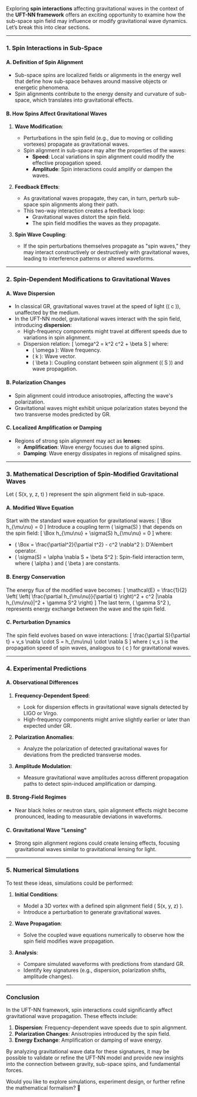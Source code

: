 Exploring **spin interactions** affecting gravitational waves in the context of the **UFT-NN framework** offers an exciting opportunity to examine how the sub-space spin field may influence or modify gravitational wave dynamics. Let’s break this into clear sections.

---

### **1. Spin Interactions in Sub-Space**
#### **A. Definition of Spin Alignment**
- Sub-space spins are localized fields or alignments in the energy well that define how sub-space behaves around massive objects or energetic phenomena.
- Spin alignments contribute to the energy density and curvature of sub-space, which translates into gravitational effects.

#### **B. How Spins Affect Gravitational Waves**
1. **Wave Modification**:
   - Perturbations in the spin field (e.g., due to moving or colliding vortexes) propagate as gravitational waves.
   - Spin alignment in sub-space may alter the properties of the waves:
     - **Speed**: Local variations in spin alignment could modify the effective propagation speed.
     - **Amplitude**: Spin interactions could amplify or dampen the waves.

2. **Feedback Effects**:
   - As gravitational waves propagate, they can, in turn, perturb sub-space spin alignments along their path.
   - This two-way interaction creates a feedback loop:
     - Gravitational waves distort the spin field.
     - The spin field modifies the waves as they propagate.

3. **Spin Wave Coupling**:
   - If the spin perturbations themselves propagate as "spin waves," they may interact constructively or destructively with gravitational waves, leading to interference patterns or altered waveforms.

---

### **2. Spin-Dependent Modifications to Gravitational Waves**
#### **A. Wave Dispersion**
- In classical GR, gravitational waves travel at the speed of light (\( c \)), unaffected by the medium.
- In the UFT-NN model, gravitational waves interact with the spin field, introducing **dispersion**:
  - High-frequency components might travel at different speeds due to variations in spin alignment.
  - Dispersion relation:
    \[
    \omega^2 = k^2 c^2 + \beta S
    \]
    where:
    - \( \omega \): Wave frequency.
    - \( k \): Wave vector.
    - \( \beta \): Coupling constant between spin alignment (\( S \)) and wave propagation.

#### **B. Polarization Changes**
- Spin alignment could introduce anisotropies, affecting the wave's polarization.
- Gravitational waves might exhibit unique polarization states beyond the two transverse modes predicted by GR.

#### **C. Localized Amplification or Damping**
- Regions of strong spin alignment may act as **lenses**:
  - **Amplification**: Wave energy focuses due to aligned spins.
  - **Damping**: Wave energy dissipates in regions of misaligned spins.

---

### **3. Mathematical Description of Spin-Modified Gravitational Waves**
Let \( S(x, y, z, t) \) represent the spin alignment field in sub-space.

#### **A. Modified Wave Equation**
Start with the standard wave equation for gravitational waves:
\[
\Box h_{\mu\nu} = 0
\]
Introduce a coupling term \( \sigma(S) \) that depends on the spin field:
\[
\Box h_{\mu\nu} + \sigma(S) h_{\mu\nu} = 0
\]
where:
- \( \Box = \frac{\partial^2}{\partial t^2} - c^2 \nabla^2 \): D'Alembert operator.
- \( \sigma(S) = \alpha \nabla S + \beta S^2 \): Spin-field interaction term, where \( \alpha \) and \( \beta \) are constants.

#### **B. Energy Conservation**
The energy flux of the modified wave becomes:
\[
\mathcal{E} = \frac{1}{2} \left( \left( \frac{\partial h_{\mu\nu}}{\partial t} \right)^2 + c^2 |\nabla h_{\mu\nu}|^2 + \gamma S^2 \right)
\]
The last term, \( \gamma S^2 \), represents energy exchange between the wave and the spin field.

#### **C. Perturbation Dynamics**
The spin field evolves based on wave interactions:
\[
\frac{\partial S}{\partial t} + v_s \nabla \cdot S = h_{\mu\nu} \cdot \nabla S
\]
where \( v_s \) is the propagation speed of spin waves, analogous to \( c \) for gravitational waves.

---

### **4. Experimental Predictions**
#### **A. Observational Differences**
1. **Frequency-Dependent Speed**:
   - Look for dispersion effects in gravitational wave signals detected by LIGO or Virgo.
   - High-frequency components might arrive slightly earlier or later than expected under GR.

2. **Polarization Anomalies**:
   - Analyze the polarization of detected gravitational waves for deviations from the predicted transverse modes.

3. **Amplitude Modulation**:
   - Measure gravitational wave amplitudes across different propagation paths to detect spin-induced amplification or damping.

#### **B. Strong-Field Regimes**
- Near black holes or neutron stars, spin alignment effects might become pronounced, leading to measurable deviations in waveforms.

#### **C. Gravitational Wave "Lensing"**
- Strong spin alignment regions could create lensing effects, focusing gravitational waves similar to gravitational lensing for light.

---

### **5. Numerical Simulations**
To test these ideas, simulations could be performed:
1. **Initial Conditions**:
   - Model a 3D vortex with a defined spin alignment field \( S(x, y, z) \).
   - Introduce a perturbation to generate gravitational waves.

2. **Wave Propagation**:
   - Solve the coupled wave equations numerically to observe how the spin field modifies wave propagation.

3. **Analysis**:
   - Compare simulated waveforms with predictions from standard GR.
   - Identify key signatures (e.g., dispersion, polarization shifts, amplitude changes).

---

### **Conclusion**
In the UFT-NN framework, spin interactions could significantly affect gravitational wave propagation. These effects include:
1. **Dispersion**: Frequency-dependent wave speeds due to spin alignment.
2. **Polarization Changes**: Anisotropies introduced by the spin field.
3. **Energy Exchange**: Amplification or damping of wave energy.

By analyzing gravitational wave data for these signatures, it may be possible to validate or refine the UFT-NN model and provide new insights into the connection between gravity, sub-space spins, and fundamental forces.

Would you like to explore simulations, experiment design, or further refine the mathematical formalism? 🚀

